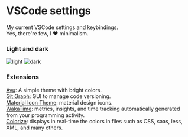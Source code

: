 # VSCode settings
My current VSCode settings and keybindings.  
Yes, there're few, I ❤️ minimalism.

### Light and dark
![light](https://user-images.githubusercontent.com/22590804/199760116-fe146177-b065-469e-beed-6a2dca710108.png)
![dark](https://user-images.githubusercontent.com/22590804/199760132-91aa24a3-c409-48c7-8b9f-d69306d79f75.png)

### Extensions
[Ayu](https://marketplace.visualstudio.com/items?itemName=teabyii.ayu): A simple theme with bright colors.  
[Git Graph](https://marketplace.visualstudio.com/items?itemName=mhutchie.git-graph): GUI to manage code versioning.    
[Material Icon Theme](https://marketplace.visualstudio.com/items?itemName=PKief.material-icon-theme): material design icons.  
[WakaTime](https://marketplace.visualstudio.com/items?itemName=WakaTime.vscode-wakatime): metrics, insights, and time tracking automatically generated from your programming activity.  
[Colorize](https://marketplace.visualstudio.com/items?itemName=kamikillerto.vscode-colorize): displays in real-time the colors in files such as CSS, saas, less, XML, and many others.

